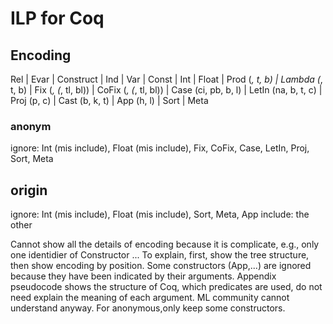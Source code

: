 # ILP for Coq

## Encoding

Rel | Evar | Construct | Ind  | Var | Const | Int | Float
| Prod (_, t, b) | Lambda (_, t, b) | Fix (_, (_, tl, bl))
| CoFix (_, (_, tl, bl))
| Case (ci, pb, b, l)
| LetIn (na, b, t, c)
| Proj (p, c)
| Cast (b, k, t)
| App (h, l)
| Sort | Meta

### anonym

ignore: Int (mis include), Float (mis include), Fix, CoFix, Case, LetIn, Proj, Sort, Meta

## origin

ignore: Int (mis include), Float (mis include), Sort, Meta, App
include: the other

Cannot show all the details of encoding because it is complicate, e.g., only one identidier of Constructor ... To explain, first, show the tree structure, then show encoding by position. Some constructors (App,...) are ignored because they have been indicated by their arguments. Appendix pseudocode shows the structure of Coq, which predicates are used, do not need explain the meaning of each argument. ML community cannot understand anyway.
For anonymous,only keep some constructors.
